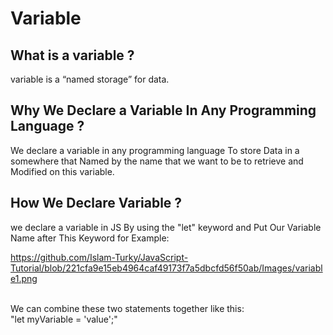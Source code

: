 # Variable
<h2>What is a variable ?</h2>
<p>
variable is a “named storage” for data.
</p>
<h2>Why We Declare a Variable In Any Programming Language ?</h2>
<p>
We declare a variable in any programming language To store Data in a somewhere that Named by the name that we want to be to retrieve and Modified on this variable.
</p>
<h2>How We Declare Variable ?</h2>
<p>
we declare a variable in JS By using the "let" keyword and Put Our Variable Name after This Keyword for Example:<br>
  
  
https://github.com/Islam-Turky/JavaScript-Tutorial/blob/221cfa9e15eb4964caf49173f7a5dbcfd56f50ab/Images/variable1.png
  
<br>
We can combine  these two statements together like this:<br>
"let myVariable = 'value';"<br>
</p>
